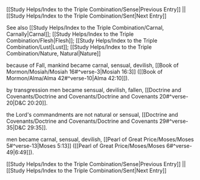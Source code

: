 [[Study Helps/Index to the Triple Combination/Sense|Previous Entry]]  ||  [[Study Helps/Index to the Triple Combination/Sent|Next Entry]]

 See also [[Study Helps/Index to the Triple Combination/Carnal, Carnally|Carnal]]; [[Study Helps/Index to the Triple Combination/Flesh|Flesh]]; [[Study Helps/Index to the Triple Combination/Lust|Lust]]; [[Study Helps/Index to the Triple Combination/Nature, Natural|Nature]]

 because of Fall, mankind became carnal, sensual, devilish, [[Book of Mormon/Mosiah/Mosiah 16#^verse-3|Mosiah 16:3]] ([[Book of Mormon/Alma/Alma 42#^verse-10|Alma 42:10]]).

 by transgression men became sensual, devilish, fallen, [[Doctrine and Covenants/Doctrine and Covenants/Doctrine and Covenants 20#^verse-20|D&C 20:20]].

 the Lord's commandments are not natural or sensual, [[Doctrine and Covenants/Doctrine and Covenants/Doctrine and Covenants 29#^verse-35|D&C 29:35]].

 men became carnal, sensual, devilish, [[Pearl of Great Price/Moses/Moses 5#^verse-13|Moses 5:13]] ([[Pearl of Great Price/Moses/Moses 6#^verse-49|6:49]]).

[[Study Helps/Index to the Triple Combination/Sense|Previous Entry]]  ||  [[Study Helps/Index to the Triple Combination/Sent|Next Entry]]